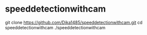# speeddetectionwithcam

git clone https://github.com/Dika1485/speeddetectionwithcam.git
cd speeddetectionwithcam
./speeddetectionwithcam
